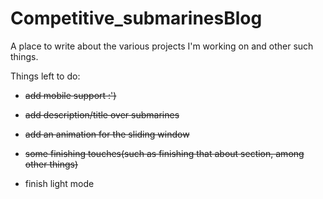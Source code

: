 # Competitive_submarinesBlog
A place to write about the various projects I'm working on and other such things.

Things left to do:   
- ~~add mobile support :')~~
- ~~add description/title over submarines~~
- ~~add an animation for the sliding window~~

- ~~some finishing touches(such as finishing that about section, among other things)~~
- finish light mode
